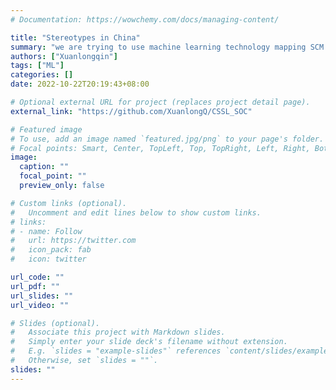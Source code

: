 ```yaml
---
# Documentation: https://wowchemy.com/docs/managing-content/

title: "Stereotypes in China"
summary: "we are trying to use machine learning technology mapping SCM model to China."
authors: ["Xuanlongqin"]
tags: ["ML"]
categories: []
date: 2022-10-22T20:19:43+08:00

# Optional external URL for project (replaces project detail page).
external_link: "https://github.com/XuanlongQ/CSSL_SOC"

# Featured image
# To use, add an image named `featured.jpg/png` to your page's folder.
# Focal points: Smart, Center, TopLeft, Top, TopRight, Left, Right, BottomLeft, Bottom, BottomRight.
image:
  caption: ""
  focal_point: ""
  preview_only: false

# Custom links (optional).
#   Uncomment and edit lines below to show custom links.
# links:
# - name: Follow
#   url: https://twitter.com
#   icon_pack: fab
#   icon: twitter

url_code: ""
url_pdf: ""
url_slides: ""
url_video: ""

# Slides (optional).
#   Associate this project with Markdown slides.
#   Simply enter your slide deck's filename without extension.
#   E.g. `slides = "example-slides"` references `content/slides/example-slides.md`.
#   Otherwise, set `slides = ""`.
slides: ""
---
```

